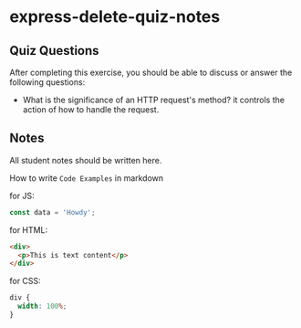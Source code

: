 # express-delete-quiz-notes

## Quiz Questions

After completing this exercise, you should be able to discuss or answer the following questions:

- What is the significance of an HTTP request's method?
  it controls the action of how to handle the request.

## Notes

All student notes should be written here.

How to write `Code Examples` in markdown

for JS:

```javascript
const data = 'Howdy';
```

for HTML:

```html
<div>
  <p>This is text content</p>
</div>
```

for CSS:

```css
div {
  width: 100%;
}
```
